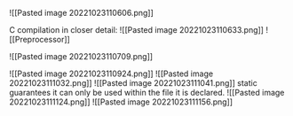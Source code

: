 ![[Pasted image 20221023110606.png]]

C compilation in closer detail:
![[Pasted image 20221023110633.png]]
![[Preprocessor]]

![[Pasted image 20221023110709.png]]

![[Pasted image 20221023110924.png]]
![[Pasted image 20221023111032.png]]
![[Pasted image 20221023111041.png]]
static guarantees it can only be used within the file it is declared.
![[Pasted image 20221023111124.png]]
![[Pasted image 20221023111156.png]]
